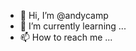 - 👋 Hi, I’m @andycamp
- 🌱 I’m currently learning ...
- 📫 How to reach me ...
<!---
andcyamp/andcyamp is a ✨ special ✨ repository because its `README.md` (this file) appears on your GitHub profile.
You can click the Preview link to take a look at your changes.
--->
